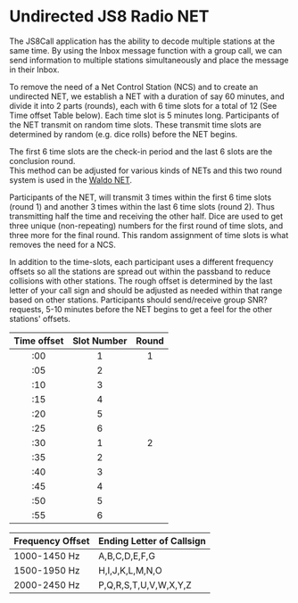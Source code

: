 # **Undirected JS8 Radio NET**

The JS8Call application has the ability to decode multiple stations at the same time. By using the Inbox message function with a group call, we can send information to multiple stations simultaneously and place the message in their Inbox.

To remove the need of a Net Control Station (NCS) and to create an undirected NET, we establish a NET with a duration of say 60 minutes, and divide it into 2 parts (rounds), each with 6 time slots for a total of 12 (See Time offset Table below). Each time slot is 5 minutes long. Participants of the NET transmit on random time slots. These transmit time slots are determined by random (e.g. dice rolls) before the NET begins.

The first 6 time slots are the check-in period and the last 6 slots are the conclusion round.  
This method can be adjusted for various kinds of NETs and this two round system is used in the [Waldo NET](./waldo_net.md).

Participants of the NET, will transmit 3 times within the first 6 time slots (round 1\) and another 3 times within the last 6 time slots (round 2). Thus transmitting half the time and receiving the other half. Dice are used to get three unique (non-repeating) numbers for the first round of time slots, and three more for the final round. This random assignment of time slots is what removes the need for a NCS.

In addition to the time-slots, each participant uses a different frequency offsets so all the stations are spread out within the passband to reduce collisions with other stations. The rough offset is determined by the last letter of your call sign and should be adjusted as needed within that range based on other stations. Participants should send/receive group SNR? requests, 5-10 minutes before the NET begins to get a feel for the other stations' offsets.

| Time offset | Slot Number | Round |
| :---: | :---: | :---: |
| :00 | 1 | 1 |
| :05 | 2 |  |
| :10 | 3 |  |
| :15 | 4 |  |
| :20 | 5 |  |
| :25 | 6 |  |
| :30 | 1 | 2 |
| :35 | 2 |  |
| :40 | 3 |  |
| :45 | 4 |  |
| :50 | 5 |  |
| :55 | 6 |  |

| Frequency Offset | Ending Letter of Callsign |
| :---- | ----- |
| 1000-1450 Hz | A,B,C,D,E,F,G |
| 1500-1950 Hz | H,I,J,K,L,M,N,O |
| 2000-2450 Hz | P,Q,R,S,T,U,V,W,X,Y,Z |


